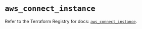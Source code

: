 # `aws_connect_instance`

Refer to the Terraform Registry for docs: [`aws_connect_instance`](https://registry.terraform.io/providers/hashicorp/aws/5.87.0/docs/resources/connect_instance).
